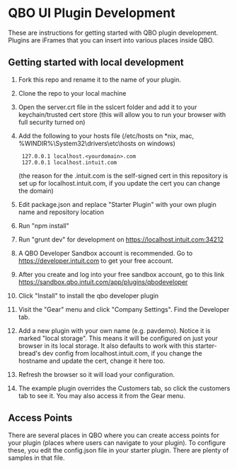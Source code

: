 QBO UI Plugin Development
==================

These are instructions for getting started with QBO plugin development. Plugins are iFrames that you can insert into various places inside QBO.

Getting started with local development
-------

1. Fork this repo and rename it to the name of your plugin.
1. Clone the repo to your local machine
1. Open the server.crt file in the sslcert folder and add it to your keychain/trusted cert store (this will allow you to run your browser with full security turned on)
1. Add the following to your hosts file (/etc/hosts on *nix, mac, %WINDIR%\System32\drivers\etc\hosts on windows)

        127.0.0.1 localhost.<yourdomain>.com
        127.0.0.1 localhost.intuit.com 
   (the reason for the .intuit.com is the self-signed cert in this repository is set up for localhost.intuit.com, if you update the cert you can change the domain)
1. Edit package.json and replace "Starter Plugin" with your own plugin name and repository location
1. Run "npm install"
1. Run "grunt dev" for development on https://localhost.intuit.com:34212
1. A QBO Developer Sandbox account is recommended. Go to https://developer.intuit.com to get your free account.
1. After you create and log into your free sandbox account, go to this link https://sandbox.qbo.intuit.com/app/plugins/qbodeveloper
1. Click "Install" to install the qbo developer plugin
1. Visit the "Gear" menu and click "Company Settings". Find the Developer tab.
1. Add a new plugin with your own name (e.g. pavdemo). Notice it is marked "local storage". This means it will be configured on just your browser in its local storage.  It also defaults to work with this starter-bread's dev config from localhost.intuit.com, if you change the hostname and update the cert, change it here too.
1. Refresh the browser so it will load your configuration.
1. The example plugin overrides the Customers tab, so click the customers tab to see it. You may also access it from the Gear menu.

Access Points
-------

There are several places in QBO where you can create access points for your plugin (places where users can navigate to your plugin). To configure these, you edit the config.json file in your starter plugin. There are plenty of samples in that file.

